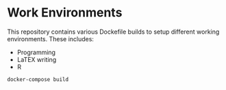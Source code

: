 # Work Environments

This repository contains various Dockefile builds to setup different working environments. These includes:
- Programming
- LaTEX writing
- R

```
docker-compose build
```
